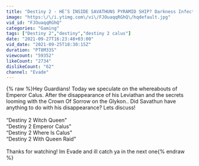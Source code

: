 ```yaml
---
title: "Destiny 2 - HE’S INSIDE SAVATHUNS PYRAMID SHIP? Darkness Infected Calus, MORE!"
image: "https:\/\/i.ytimg.com\/vi\/FJOuaqqRGhQ\/hqdefault.jpg"
vid_id: "FJOuaqqRGhQ"
categories: "Gaming"
tags: ["Destiny 2","destiny","destiny 2 calus"]
date: "2021-09-27T16:23:48+03:00"
vid_date: "2021-09-25T18:30:15Z"
duration: "PT8M33S"
viewcount: "59352"
likeCount: "2734"
dislikeCount: "62"
channel: "Evade"
---
```

{% raw %}Hey Guardians! Today we speculate on the whereabouts of Emperor Calus. After the disappearance of his Leviathan and the secrets looming with the Crown Of Sorrow on the Glykon.. Did Savathun have anything to do with his disappearance? Lets discuss!<br /><br />“Destiny 2 Witch Queen&quot;<br />“Destiny 2 Emperor Calus&quot;<br />“Destiny 2 Where Is Calus&quot;<br />“Destiny 2 With Queen Raid&quot;<br /><br />Thanks for watching! Im Evade and ill catch ya in the next one{% endraw %}
